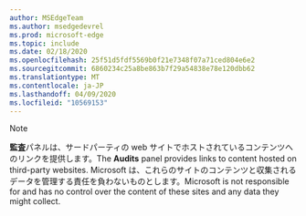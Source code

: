 ```yaml
---
author: MSEdgeTeam
ms.author: msedgedevrel
ms.prod: microsoft-edge
ms.topic: include
ms.date: 02/18/2020
ms.openlocfilehash: 25f51d5fdf5569b0f21e7348f07a71ced804e6e2
ms.sourcegitcommit: 6860234c25a8be863b7f29a54838e78e120dbb62
ms.translationtype: MT
ms.contentlocale: ja-JP
ms.lasthandoff: 04/09/2020
ms.locfileid: "10569153"
---
```

> [!NOTE]
> <span data-ttu-id="aff33-101">**監査**パネルは、サードパーティの web サイトでホストされているコンテンツへのリンクを提供します。</span><span class="sxs-lookup"><span data-stu-id="aff33-101">The **Audits** panel provides links to content hosted on third-party websites.</span></span>  <span data-ttu-id="aff33-102">Microsoft は、これらのサイトのコンテンツと収集されるデータを管理する責任を負わないものとします。</span><span class="sxs-lookup"><span data-stu-id="aff33-102">Microsoft is not responsible for and has no control over the content of these sites and any data they might collect.</span></span>  
> 

<!-- image links -->  

<!-- links -->  
